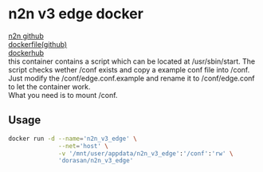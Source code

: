 # n2n v3 edge docker  
[n2n github](https://github.com/ntop/n2n)  
[dockerfile(github)](https://github.com/fnMrRice/Dockerfiles/tree/master/n2n_v3_edge)  
[dockerhub](https://hub.docker.com/r/dorasan/n2n_v3_edge)  
this container contains a script which can be located at /usr/sbin/start. The script checks wether /conf exists and copy a example conf file into /conf. Just modify the /conf/edge.conf.example and rename it to /conf/edge.conf to let the container work.   
What you need is to mount /conf.

## Usage
```bash
docker run -d --name='n2n_v3_edge' \
              --net='host' \
              -v '/mnt/user/appdata/n2n_v3_edge':'/conf':'rw' \
              'dorasan/n2n_v3_edge'
```
